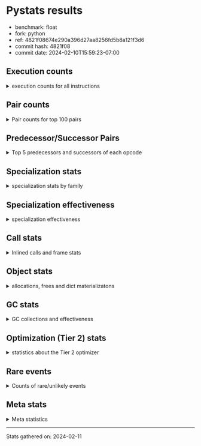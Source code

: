 
# Pystats results

- benchmark: float
- fork: python
- ref: 4821f08674e290a396d27aa8256fd5b8a121f3d6
- commit hash: 4821f08
- commit date: 2024-02-10T15:59:23-07:00

## Execution counts

<details>
<summary> execution counts for all instructions </summary>

|Name | Count | Self | Cumulative | Miss ratio | 
|---|---:|---:|---:|---:|
| LOAD_FAST | 80,189,140 | 18.5% | 18.5% |  |
| STORE_ATTR_SLOT | 48,052,540 | 11.1% | 29.6% |  |
| BINARY_OP | 32,010,300 | 7.4% | 37.0% |  |
| LOAD_FAST_LOAD_FAST | 32,001,440 | 7.4% | 44.4% |  |
| LOAD_GLOBAL_MODULE | 32,001,140 | 7.4% | 51.8% |  |
| LOAD_CONST | 32,000,720 | 7.4% | 59.2% |  |
| CALL_BUILTIN_O | 32,000,420 | 7.4% | 66.6% |  |
| STORE_FAST | 16,029,420 | 3.7% | 70.3% |  |
| ENTER_EXECUTOR | 16,024,700 | 3.7% | 74.1% |  |
| CALL | 16,004,920 | 3.7% | 77.8% |  |
| COPY | 16,001,440 | 3.7% | 81.5% |  |
| BINARY_OP_MULTIPLY_FLOAT | 16,001,360 | 3.7% | 85.2% |  |
| RESUME_CHECK | 16,001,240 | 3.7% | 88.9% | 0.1% |
| RETURN_CONST | 16,000,480 | 3.7% | 92.6% |  |
| INTERPRETER_EXIT | 16,000,160 | 3.7% | 96.3% |  |
| STORE_SUBSCR_LIST_INT | 15,999,980 | 3.7% | 100.0% |  |
| LOAD_ATTR_SLOT | 107,040 | 0.0% | 100.0% |  |
| POP_JUMP_IF_FALSE | 26,680 | 0.0% | 100.0% |  |
| COMPARE_OP_FLOAT | 26,540 | 0.0% | 100.0% |  |
| RETURN_VALUE | 25,580 | 0.0% | 100.0% |  |
| JUMP_FORWARD | 13,320 | 0.0% | 100.0% |  |
| SWAP | 1,440 | 0.0% | 100.0% |  |
| FOR_ITER_LIST | 1,240 | 0.0% | 100.0% |  |
| JUMP_BACKWARD | 1,180 | 0.0% | 100.0% |  |
| CALL_PY_EXACT_ARGS | 1,060 | 0.0% | 100.0% |  |
| BINARY_OP_ADD_FLOAT | 920 | 0.0% | 100.0% |  |
| LOAD_ATTR_METHOD_NO_DICT | 920 | 0.0% | 100.0% |  |
| LOAD_ATTR | 840 | 0.0% | 100.0% |  |
| FOR_ITER_RANGE | 840 | 0.0% | 100.0% |  |
| POP_TOP | 720 | 0.0% | 100.0% |  |
| GET_ITER | 560 | 0.0% | 100.0% |  |
| PUSH_NULL | 480 | 0.0% | 100.0% |  |
| STORE_ATTR | 400 | 0.0% | 100.0% |  |
| LOAD_GLOBAL | 360 | 0.0% | 100.0% |  |
| CALL_BUILTIN_CLASS | 200 | 0.0% | 100.0% |  |
| LOAD_GLOBAL_BUILTIN | 200 | 0.0% | 100.0% |  |
| BINARY_SLICE | 160 | 0.0% | 100.0% |  |
| BUILD_LIST | 160 | 0.0% | 100.0% |  |
| COMPARE_OP | 160 | 0.0% | 100.0% |  |
| FOR_ITER | 160 | 0.0% | 100.0% |  |
| LOAD_DEREF | 160 | 0.0% | 100.0% |  |
| BINARY_SUBSCR_LIST_INT | 140 | 0.0% | 100.0% |  |
| RESUME | 120 | 0.0% | 100.0% | 18,950.0% |
| LOAD_ATTR_MODULE | 120 | 0.0% | 100.0% |  |
| NOP | 80 | 0.0% | 100.0% |  |
| CALL_FUNCTION_EX | 80 | 0.0% | 100.0% |  |
| COPY_FREE_VARS | 80 | 0.0% | 100.0% |  |
| BINARY_OP_SUBTRACT_FLOAT | 60 | 0.0% | 100.0% |  |
| COMPARE_OP_INT | 60 | 0.0% | 100.0% |  |
| BINARY_SUBSCR | 40 | 0.0% | 100.0% |  |
| STORE_SUBSCR | 40 | 0.0% | 100.0% |  |


</details>

## Pair counts

<details>
<summary> Pair counts for top 100 pairs </summary>

|Pair | Count | Self | Cumulative | 
|---|---:|---:|---:|
| LOAD_FAST STORE_ATTR_SLOT | 48,051,020 | 11.1% | 11.1% |
| LOAD_GLOBAL_MODULE LOAD_FAST | 32,000,560 | 7.4% | 18.5% |
| BINARY_OP LOAD_FAST | 32,000,000 | 7.4% | 25.9% |
| LOAD_CONST BINARY_OP | 32,000,000 | 7.4% | 33.3% |
| LOAD_FAST CALL_BUILTIN_O | 31,999,920 | 7.4% | 40.7% |
| LOAD_FAST_LOAD_FAST BINARY_OP_MULTIPLY_FLOAT | 16,001,280 | 3.7% | 44.4% |
| STORE_FAST LOAD_GLOBAL_MODULE | 16,000,840 | 3.7% | 48.1% |
| STORE_ATTR_SLOT RETURN_CONST | 16,000,440 | 3.7% | 51.8% |
| CACHE RESUME_CHECK | 16,000,120 | 3.7% | 55.5% |
| CALL LOAD_FAST_LOAD_FAST | 16,000,000 | 3.7% | 59.2% |
| COPY LOAD_FAST | 16,000,000 | 3.7% | 62.9% |
| RETURN_CONST INTERPRETER_EXIT | 16,000,000 | 3.7% | 66.6% |
| RESUME_CHECK LOAD_GLOBAL_MODULE | 16,000,000 | 3.7% | 70.3% |
| BINARY_OP_MULTIPLY_FLOAT LOAD_CONST | 15,999,980 | 3.7% | 74.0% |
| CALL_BUILTIN_O COPY | 15,999,980 | 3.7% | 77.7% |
| CALL_BUILTIN_O LOAD_CONST | 15,999,980 | 3.7% | 81.4% |
| STORE_ATTR_SLOT LOAD_FAST_LOAD_FAST | 15,999,980 | 3.7% | 85.1% |
| STORE_ATTR_SLOT STORE_FAST | 15,999,980 | 3.7% | 88.8% |
| LOAD_FAST_LOAD_FAST STORE_SUBSCR_LIST_INT | 15,999,960 | 3.7% | 92.5% |
| STORE_SUBSCR_LIST_INT ENTER_EXECUTOR | 15,999,660 | 3.7% | 96.2% |
| ENTER_EXECUTOR CALL | 15,999,520 | 3.7% | 99.9% |
| LOAD_FAST LOAD_ATTR_SLOT | 105,380 | 0.0% | 99.9% |
| LOAD_ATTR_SLOT LOAD_FAST | 65,840 | 0.0% | 99.9% |
| STORE_ATTR_SLOT LOAD_FAST | 52,140 | 0.0% | 99.9% |
| POP_JUMP_IF_FALSE LOAD_FAST | 26,600 | 0.0% | 99.9% |
| COMPARE_OP_FLOAT POP_JUMP_IF_FALSE | 26,540 | 0.0% | 100.0% |
| LOAD_ATTR_SLOT COMPARE_OP_FLOAT | 26,480 | 0.0% | 100.0% |
| LOAD_FAST RETURN_VALUE | 25,420 | 0.0% | 100.0% |
| RETURN_VALUE STORE_FAST | 25,180 | 0.0% | 100.0% |
| STORE_FAST ENTER_EXECUTOR | 24,840 | 0.0% | 100.0% |
| ENTER_EXECUTOR LOAD_FAST | 24,700 | 0.0% | 100.0% |
| JUMP_FORWARD LOAD_FAST | 13,320 | 0.0% | 100.0% |
| LOAD_ATTR_SLOT JUMP_FORWARD | 13,280 | 0.0% | 100.0% |
| BINARY_OP BINARY_OP | 8,460 | 0.0% | 100.0% |
| CALL CALL | 4,200 | 0.0% | 100.0% |
| STORE_FAST LOAD_FAST | 3,040 | 0.0% | 100.0% |
| LOAD_FAST BINARY_OP | 1,640 | 0.0% | 100.0% |
| BINARY_OP SWAP | 1,440 | 0.0% | 100.0% |
| LOAD_FAST COPY | 1,440 | 0.0% | 100.0% |
| LOAD_ATTR_SLOT STORE_FAST | 1,380 | 0.0% | 100.0% |
| COPY LOAD_ATTR_SLOT | 1,320 | 0.0% | 100.0% |
| SWAP STORE_ATTR_SLOT | 1,320 | 0.0% | 100.0% |
| CALL_PY_EXACT_ARGS RESUME_CHECK | 1,060 | 0.0% | 100.0% |
| RESUME_CHECK LOAD_FAST | 1,060 | 0.0% | 100.0% |
| FOR_ITER_LIST STORE_FAST | 920 | 0.0% | 100.0% |
| LOAD_FAST LOAD_ATTR_METHOD_NO_DICT | 880 | 0.0% | 100.0% |
| BINARY_OP_MULTIPLY_FLOAT BINARY_OP_ADD_FLOAT | 880 | 0.0% | 100.0% |
| LOAD_FAST CALL | 720 | 0.0% | 100.0% |
| LOAD_FAST LOAD_ATTR | 640 | 0.0% | 100.0% |
| JUMP_BACKWARD FOR_ITER_LIST | 600 | 0.0% | 100.0% |
| FOR_ITER_RANGE STORE_FAST | 600 | 0.0% | 100.0% |
| LOAD_FAST CALL_PY_EXACT_ARGS | 560 | 0.0% | 100.0% |
| POP_TOP JUMP_BACKWARD | 500 | 0.0% | 100.0% |
| RETURN_CONST POP_TOP | 480 | 0.0% | 100.0% |
| BINARY_OP_ADD_FLOAT LOAD_FAST_LOAD_FAST | 460 | 0.0% | 100.0% |
| BINARY_OP_MULTIPLY_FLOAT LOAD_FAST_LOAD_FAST | 460 | 0.0% | 100.0% |
| CALL_BUILTIN_O STORE_FAST | 460 | 0.0% | 100.0% |
| LOAD_ATTR_METHOD_NO_DICT LOAD_FAST | 460 | 0.0% | 100.0% |
| LOAD_GLOBAL_MODULE LOAD_FAST_LOAD_FAST | 460 | 0.0% | 100.0% |
| JUMP_BACKWARD FOR_ITER_RANGE | 440 | 0.0% | 100.0% |
| BINARY_OP_ADD_FLOAT CALL_BUILTIN_O | 440 | 0.0% | 100.0% |
| LOAD_ATTR_METHOD_NO_DICT CALL_PY_EXACT_ARGS | 440 | 0.0% | 100.0% |
| PUSH_NULL CALL | 400 | 0.0% | 100.0% |
| LOAD_FAST LOAD_CONST | 400 | 0.0% | 100.0% |
| LOAD_ATTR LOAD_ATTR_SLOT | 340 | 0.0% | 100.0% |
| STORE_FAST JUMP_BACKWARD | 340 | 0.0% | 100.0% |
| ENTER_EXECUTOR FOR_ITER_LIST | 320 | 0.0% | 100.0% |
| LOAD_FAST PUSH_NULL | 320 | 0.0% | 100.0% |
| STORE_SUBSCR_LIST_INT JUMP_BACKWARD | 320 | 0.0% | 100.0% |
| GET_ITER FOR_ITER_LIST | 280 | 0.0% | 100.0% |
| LOAD_FAST STORE_ATTR | 280 | 0.0% | 100.0% |
| CALL POP_TOP | 240 | 0.0% | 100.0% |
| LOAD_FAST GET_ITER | 240 | 0.0% | 100.0% |
| FOR_ITER_RANGE LOAD_FAST | 240 | 0.0% | 100.0% |
| GET_ITER FOR_ITER_RANGE | 200 | 0.0% | 100.0% |
| LOAD_ATTR LOAD_FAST | 200 | 0.0% | 100.0% |
| STORE_ATTR STORE_ATTR_SLOT | 200 | 0.0% | 100.0% |
| LOAD_GLOBAL_BUILTIN LOAD_FAST | 200 | 0.0% | 100.0% |
| BINARY_OP STORE_FAST | 180 | 0.0% | 100.0% |
| BINARY_SLICE GET_ITER | 160 | 0.0% | 100.0% |
| RETURN_VALUE INTERPRETER_EXIT | 160 | 0.0% | 100.0% |
| RETURN_VALUE RETURN_VALUE | 160 | 0.0% | 100.0% |
| BUILD_LIST LOAD_FAST | 160 | 0.0% | 100.0% |
| ENTER_EXECUTOR FOR_ITER_RANGE | 160 | 0.0% | 100.0% |
| LOAD_CONST BINARY_SLICE | 160 | 0.0% | 100.0% |
| LOAD_CONST BUILD_LIST | 160 | 0.0% | 100.0% |
| LOAD_CONST LOAD_CONST | 160 | 0.0% | 100.0% |
| LOAD_FAST CALL_BUILTIN_CLASS | 160 | 0.0% | 100.0% |
| LOAD_FAST_LOAD_FAST BINARY_OP | 160 | 0.0% | 100.0% |
| STORE_FAST LOAD_GLOBAL | 160 | 0.0% | 100.0% |
| FOR_ITER_LIST LOAD_FAST | 160 | 0.0% | 100.0% |
| POP_TOP ENTER_EXECUTOR | 140 | 0.0% | 100.0% |
| LOAD_GLOBAL LOAD_GLOBAL_MODULE | 140 | 0.0% | 100.0% |
| BINARY_SUBSCR_LIST_INT STORE_FAST | 140 | 0.0% | 100.0% |
| CALL_BUILTIN_CLASS GET_ITER | 140 | 0.0% | 100.0% |
| RESUME_CHECK LOAD_CONST | 140 | 0.0% | 100.0% |
| CALL STORE_FAST | 120 | 0.0% | 100.0% |
| COPY LOAD_ATTR | 120 | 0.0% | 100.0% |
| LOAD_CONST BINARY_SUBSCR_LIST_INT | 120 | 0.0% | 100.0% |
| LOAD_GLOBAL LOAD_FAST | 120 | 0.0% | 100.0% |


</details>

## Predecessor/Successor Pairs

<details>
<summary> Top 5 predecessors and successors of each opcode </summary>

### BINARY_SLICE

<details>
<summary> Successors and predecessors for BINARY_SLICE </summary>

|Predecessors | Count | Percentage | 
|---|---:|---:|
| LOAD_CONST | 160 | 100.0% |

|Successors | Count | Percentage | 
|---|---:|---:|
| GET_ITER | 160 | 100.0% |


</details>

### CACHE

<details>
<summary> Successors and predecessors for CACHE </summary>

|Successors | Count | Percentage | 
|---|---:|---:|
| RESUME_CHECK | 16,000,120 | 100.0% |
| RESUME | 40 | 0.0% |


</details>

### BINARY_SUBSCR

<details>
<summary> Successors and predecessors for BINARY_SUBSCR </summary>

|Predecessors | Count | Percentage | 
|---|---:|---:|
| LOAD_CONST | 40 | 100.0% |

|Successors | Count | Percentage | 
|---|---:|---:|
| STORE_FAST | 20 | 50.0% |
| BINARY_SUBSCR_LIST_INT | 20 | 50.0% |


</details>

### GET_ITER

<details>
<summary> Successors and predecessors for GET_ITER </summary>

|Predecessors | Count | Percentage | 
|---|---:|---:|
| LOAD_FAST | 240 | 42.9% |
| BINARY_SLICE | 160 | 28.6% |
| CALL_BUILTIN_CLASS | 140 | 25.0% |
| CALL | 20 | 3.6% |

|Successors | Count | Percentage | 
|---|---:|---:|
| FOR_ITER_LIST | 280 | 50.0% |
| FOR_ITER_RANGE | 200 | 35.7% |
| FOR_ITER | 80 | 14.3% |


</details>

### INTERPRETER_EXIT

<details>
<summary> Successors and predecessors for INTERPRETER_EXIT </summary>

|Predecessors | Count | Percentage | 
|---|---:|---:|
| RETURN_CONST | 16,000,000 | 100.0% |
| RETURN_VALUE | 160 | 0.0% |


</details>

### NOP

<details>
<summary> Successors and predecessors for NOP </summary>

|Predecessors | Count | Percentage | 
|---|---:|---:|
| POP_TOP | 80 | 100.0% |

|Successors | Count | Percentage | 
|---|---:|---:|
| LOAD_DEREF | 80 | 100.0% |


</details>

### POP_TOP

<details>
<summary> Successors and predecessors for POP_TOP </summary>

|Predecessors | Count | Percentage | 
|---|---:|---:|
| RETURN_CONST | 480 | 66.7% |
| CALL | 240 | 33.3% |

|Successors | Count | Percentage | 
|---|---:|---:|
| JUMP_BACKWARD | 500 | 69.4% |
| ENTER_EXECUTOR | 140 | 19.4% |
| NOP | 80 | 11.1% |


</details>

### PUSH_NULL

<details>
<summary> Successors and predecessors for PUSH_NULL </summary>

|Predecessors | Count | Percentage | 
|---|---:|---:|
| LOAD_FAST | 320 | 66.7% |
| LOAD_DEREF | 80 | 16.7% |
| LOAD_ATTR_MODULE | 60 | 12.5% |
| LOAD_ATTR | 20 | 4.2% |

|Successors | Count | Percentage | 
|---|---:|---:|
| CALL | 400 | 83.3% |
| LOAD_FAST | 80 | 16.7% |


</details>

### RETURN_VALUE

<details>
<summary> Successors and predecessors for RETURN_VALUE </summary>

|Predecessors | Count | Percentage | 
|---|---:|---:|
| LOAD_FAST | 25,420 | 99.4% |
| RETURN_VALUE | 160 | 0.6% |

|Successors | Count | Percentage | 
|---|---:|---:|
| STORE_FAST | 25,180 | 98.4% |
| INTERPRETER_EXIT | 160 | 0.6% |
| RETURN_VALUE | 160 | 0.6% |
| LOAD_GLOBAL | 40 | 0.2% |
| LOAD_GLOBAL_MODULE | 40 | 0.2% |


</details>

### STORE_SUBSCR

<details>
<summary> Successors and predecessors for STORE_SUBSCR </summary>

|Predecessors | Count | Percentage | 
|---|---:|---:|
| LOAD_FAST_LOAD_FAST | 40 | 100.0% |

|Successors | Count | Percentage | 
|---|---:|---:|
| JUMP_BACKWARD | 20 | 50.0% |
| STORE_SUBSCR_LIST_INT | 20 | 50.0% |


</details>

### BINARY_OP

<details>
<summary> Successors and predecessors for BINARY_OP </summary>

|Predecessors | Count | Percentage | 
|---|---:|---:|
| LOAD_CONST | 32,000,000 | 100.0% |
| BINARY_OP | 8,460 | 0.0% |
| LOAD_FAST | 1,640 | 0.0% |
| LOAD_FAST_LOAD_FAST | 160 | 0.0% |
| BINARY_OP_MULTIPLY_FLOAT | 40 | 0.0% |

|Successors | Count | Percentage | 
|---|---:|---:|
| LOAD_FAST | 32,000,000 | 100.0% |
| BINARY_OP | 8,460 | 0.0% |
| SWAP | 1,440 | 0.0% |
| STORE_FAST | 180 | 0.0% |
| BINARY_OP_MULTIPLY_FLOAT | 80 | 0.0% |


</details>

### BUILD_LIST

<details>
<summary> Successors and predecessors for BUILD_LIST </summary>

|Predecessors | Count | Percentage | 
|---|---:|---:|
| LOAD_CONST | 160 | 100.0% |

|Successors | Count | Percentage | 
|---|---:|---:|
| LOAD_FAST | 160 | 100.0% |


</details>

### CALL

<details>
<summary> Successors and predecessors for CALL </summary>

|Predecessors | Count | Percentage | 
|---|---:|---:|
| ENTER_EXECUTOR | 15,999,520 | 100.0% |
| CALL | 4,200 | 0.0% |
| LOAD_FAST | 720 | 0.0% |
| PUSH_NULL | 400 | 0.0% |
| BINARY_OP | 20 | 0.0% |

|Successors | Count | Percentage | 
|---|---:|---:|
| LOAD_FAST_LOAD_FAST | 16,000,000 | 100.0% |
| CALL | 4,200 | 0.0% |
| POP_TOP | 240 | 0.0% |
| STORE_FAST | 120 | 0.0% |
| LOAD_FAST | 80 | 0.0% |


</details>

### CALL_FUNCTION_EX

<details>
<summary> Successors and predecessors for CALL_FUNCTION_EX </summary>

|Predecessors | Count | Percentage | 
|---|---:|---:|
| LOAD_FAST | 80 | 100.0% |

|Successors | Count | Percentage | 
|---|---:|---:|
| COPY_FREE_VARS | 80 | 100.0% |


</details>

### COMPARE_OP

<details>
<summary> Successors and predecessors for COMPARE_OP </summary>

|Predecessors | Count | Percentage | 
|---|---:|---:|
| LOAD_ATTR | 60 | 37.5% |
| LOAD_ATTR_SLOT | 60 | 37.5% |
| LOAD_CONST | 40 | 25.0% |

|Successors | Count | Percentage | 
|---|---:|---:|
| POP_JUMP_IF_FALSE | 80 | 50.0% |
| COMPARE_OP_FLOAT | 60 | 37.5% |
| COMPARE_OP_INT | 20 | 12.5% |


</details>

### COPY

<details>
<summary> Successors and predecessors for COPY </summary>

|Predecessors | Count | Percentage | 
|---|---:|---:|
| CALL_BUILTIN_O | 15,999,980 | 100.0% |
| LOAD_FAST | 1,440 | 0.0% |
| CALL | 20 | 0.0% |

|Successors | Count | Percentage | 
|---|---:|---:|
| LOAD_FAST | 16,000,000 | 100.0% |
| LOAD_ATTR_SLOT | 1,320 | 0.0% |
| LOAD_ATTR | 120 | 0.0% |


</details>

### COPY_FREE_VARS

<details>
<summary> Successors and predecessors for COPY_FREE_VARS </summary>

|Predecessors | Count | Percentage | 
|---|---:|---:|
| CALL_FUNCTION_EX | 80 | 100.0% |

|Successors | Count | Percentage | 
|---|---:|---:|
| RESUME_CHECK | 60 | 75.0% |
| RESUME | 20 | 25.0% |


</details>

### ENTER_EXECUTOR

<details>
<summary> Successors and predecessors for ENTER_EXECUTOR </summary>

|Predecessors | Count | Percentage | 
|---|---:|---:|
| STORE_SUBSCR_LIST_INT | 15,999,660 | 99.8% |
| STORE_FAST | 24,840 | 0.2% |
| POP_TOP | 140 | 0.0% |
| JUMP_BACKWARD | 60 | 0.0% |

|Successors | Count | Percentage | 
|---|---:|---:|
| CALL | 15,999,520 | 99.8% |
| LOAD_FAST | 24,700 | 0.2% |
| FOR_ITER_LIST | 320 | 0.0% |
| FOR_ITER_RANGE | 160 | 0.0% |


</details>

### FOR_ITER

<details>
<summary> Successors and predecessors for FOR_ITER </summary>

|Predecessors | Count | Percentage | 
|---|---:|---:|
| GET_ITER | 80 | 50.0% |
| JUMP_BACKWARD | 80 | 50.0% |

|Successors | Count | Percentage | 
|---|---:|---:|
| STORE_FAST | 80 | 50.0% |
| FOR_ITER_LIST | 40 | 25.0% |
| FOR_ITER_RANGE | 40 | 25.0% |


</details>

### JUMP_BACKWARD

<details>
<summary> Successors and predecessors for JUMP_BACKWARD </summary>

|Predecessors | Count | Percentage | 
|---|---:|---:|
| POP_TOP | 500 | 42.4% |
| STORE_FAST | 340 | 28.8% |
| STORE_SUBSCR_LIST_INT | 320 | 27.1% |
| STORE_SUBSCR | 20 | 1.7% |

|Successors | Count | Percentage | 
|---|---:|---:|
| FOR_ITER_LIST | 600 | 50.8% |
| FOR_ITER_RANGE | 440 | 37.3% |
| FOR_ITER | 80 | 6.8% |
| ENTER_EXECUTOR | 60 | 5.1% |


</details>

### JUMP_FORWARD

<details>
<summary> Successors and predecessors for JUMP_FORWARD </summary>

|Predecessors | Count | Percentage | 
|---|---:|---:|
| LOAD_ATTR_SLOT | 13,280 | 99.7% |
| LOAD_ATTR | 40 | 0.3% |

|Successors | Count | Percentage | 
|---|---:|---:|
| LOAD_FAST | 13,320 | 100.0% |


</details>

### LOAD_ATTR

<details>
<summary> Successors and predecessors for LOAD_ATTR </summary>

|Predecessors | Count | Percentage | 
|---|---:|---:|
| LOAD_FAST | 640 | 76.2% |
| COPY | 120 | 14.3% |
| LOAD_GLOBAL | 40 | 4.8% |
| LOAD_GLOBAL_MODULE | 40 | 4.8% |

|Successors | Count | Percentage | 
|---|---:|---:|
| LOAD_ATTR_SLOT | 340 | 40.5% |
| LOAD_FAST | 200 | 23.8% |
| STORE_FAST | 80 | 9.5% |
| COMPARE_OP | 60 | 7.1% |
| JUMP_FORWARD | 40 | 4.8% |


</details>

### LOAD_CONST

<details>
<summary> Successors and predecessors for LOAD_CONST </summary>

|Predecessors | Count | Percentage | 
|---|---:|---:|
| BINARY_OP_MULTIPLY_FLOAT | 15,999,980 | 50.0% |
| CALL_BUILTIN_O | 15,999,980 | 50.0% |
| LOAD_FAST | 400 | 0.0% |
| LOAD_CONST | 160 | 0.0% |
| RESUME_CHECK | 140 | 0.0% |

|Successors | Count | Percentage | 
|---|---:|---:|
| BINARY_OP | 32,000,000 | 100.0% |
| BINARY_SLICE | 160 | 0.0% |
| BUILD_LIST | 160 | 0.0% |
| LOAD_CONST | 160 | 0.0% |
| BINARY_SUBSCR_LIST_INT | 120 | 0.0% |


</details>

### LOAD_DEREF

<details>
<summary> Successors and predecessors for LOAD_DEREF </summary>

|Predecessors | Count | Percentage | 
|---|---:|---:|
| NOP | 80 | 50.0% |
| STORE_FAST | 80 | 50.0% |

|Successors | Count | Percentage | 
|---|---:|---:|
| PUSH_NULL | 80 | 50.0% |
| STORE_FAST | 80 | 50.0% |


</details>

### LOAD_FAST

<details>
<summary> Successors and predecessors for LOAD_FAST </summary>

|Predecessors | Count | Percentage | 
|---|---:|---:|
| LOAD_GLOBAL_MODULE | 32,000,560 | 39.9% |
| BINARY_OP | 32,000,000 | 39.9% |
| COPY | 16,000,000 | 20.0% |
| LOAD_ATTR_SLOT | 65,840 | 0.1% |
| STORE_ATTR_SLOT | 52,140 | 0.1% |

|Successors | Count | Percentage | 
|---|---:|---:|
| STORE_ATTR_SLOT | 48,051,020 | 59.9% |
| CALL_BUILTIN_O | 31,999,920 | 39.9% |
| LOAD_ATTR_SLOT | 105,380 | 0.1% |
| RETURN_VALUE | 25,420 | 0.0% |
| BINARY_OP | 1,640 | 0.0% |


</details>

### LOAD_FAST_LOAD_FAST

<details>
<summary> Successors and predecessors for LOAD_FAST_LOAD_FAST </summary>

|Predecessors | Count | Percentage | 
|---|---:|---:|
| CALL | 16,000,000 | 50.0% |
| STORE_ATTR_SLOT | 15,999,980 | 50.0% |
| BINARY_OP_ADD_FLOAT | 460 | 0.0% |
| BINARY_OP_MULTIPLY_FLOAT | 460 | 0.0% |
| LOAD_GLOBAL_MODULE | 460 | 0.0% |

|Successors | Count | Percentage | 
|---|---:|---:|
| BINARY_OP_MULTIPLY_FLOAT | 16,001,280 | 50.0% |
| STORE_SUBSCR_LIST_INT | 15,999,960 | 50.0% |
| BINARY_OP | 160 | 0.0% |
| STORE_SUBSCR | 40 | 0.0% |


</details>

### LOAD_GLOBAL

<details>
<summary> Successors and predecessors for LOAD_GLOBAL </summary>

|Predecessors | Count | Percentage | 
|---|---:|---:|
| STORE_FAST | 160 | 44.4% |
| RETURN_VALUE | 40 | 11.1% |
| POP_JUMP_IF_FALSE | 40 | 11.1% |
| RESUME | 40 | 11.1% |
| FOR_ITER_LIST | 40 | 11.1% |

|Successors | Count | Percentage | 
|---|---:|---:|
| LOAD_GLOBAL_MODULE | 140 | 38.9% |
| LOAD_FAST | 120 | 33.3% |
| LOAD_ATTR | 40 | 11.1% |
| LOAD_GLOBAL_BUILTIN | 40 | 11.1% |
| LOAD_FAST_LOAD_FAST | 20 | 5.6% |


</details>

### POP_JUMP_IF_FALSE

<details>
<summary> Successors and predecessors for POP_JUMP_IF_FALSE </summary>

|Predecessors | Count | Percentage | 
|---|---:|---:|
| COMPARE_OP_FLOAT | 26,540 | 99.5% |
| COMPARE_OP | 80 | 0.3% |
| COMPARE_OP_INT | 60 | 0.2% |

|Successors | Count | Percentage | 
|---|---:|---:|
| LOAD_FAST | 26,600 | 99.7% |
| LOAD_GLOBAL | 40 | 0.1% |
| LOAD_GLOBAL_BUILTIN | 40 | 0.1% |


</details>

### RETURN_CONST

<details>
<summary> Successors and predecessors for RETURN_CONST </summary>

|Predecessors | Count | Percentage | 
|---|---:|---:|
| STORE_ATTR_SLOT | 16,000,440 | 100.0% |
| STORE_ATTR | 40 | 0.0% |

|Successors | Count | Percentage | 
|---|---:|---:|
| INTERPRETER_EXIT | 16,000,000 | 100.0% |
| POP_TOP | 480 | 0.0% |


</details>

### STORE_ATTR

<details>
<summary> Successors and predecessors for STORE_ATTR </summary>

|Predecessors | Count | Percentage | 
|---|---:|---:|
| LOAD_FAST | 280 | 70.0% |
| SWAP | 120 | 30.0% |

|Successors | Count | Percentage | 
|---|---:|---:|
| STORE_ATTR_SLOT | 200 | 50.0% |
| LOAD_FAST | 120 | 30.0% |
| RETURN_CONST | 40 | 10.0% |
| LOAD_FAST_LOAD_FAST | 20 | 5.0% |
| STORE_FAST | 20 | 5.0% |


</details>

### STORE_FAST

<details>
<summary> Successors and predecessors for STORE_FAST </summary>

|Predecessors | Count | Percentage | 
|---|---:|---:|
| STORE_ATTR_SLOT | 15,999,980 | 99.8% |
| RETURN_VALUE | 25,180 | 0.2% |
| LOAD_ATTR_SLOT | 1,380 | 0.0% |
| FOR_ITER_LIST | 920 | 0.0% |
| FOR_ITER_RANGE | 600 | 0.0% |

|Successors | Count | Percentage | 
|---|---:|---:|
| LOAD_GLOBAL_MODULE | 16,000,840 | 99.8% |
| ENTER_EXECUTOR | 24,840 | 0.2% |
| LOAD_FAST | 3,040 | 0.0% |
| JUMP_BACKWARD | 340 | 0.0% |
| LOAD_GLOBAL | 160 | 0.0% |


</details>

### SWAP

<details>
<summary> Successors and predecessors for SWAP </summary>

|Predecessors | Count | Percentage | 
|---|---:|---:|
| BINARY_OP | 1,440 | 100.0% |

|Successors | Count | Percentage | 
|---|---:|---:|
| STORE_ATTR_SLOT | 1,320 | 91.7% |
| STORE_ATTR | 120 | 8.3% |


</details>

### RESUME

<details>
<summary> Successors and predecessors for RESUME </summary>

|Predecessors | Count | Percentage | 
|---|---:|---:|
| CALL | 60 | 50.0% |
| CACHE | 40 | 33.3% |
| COPY_FREE_VARS | 20 | 16.7% |

|Successors | Count | Percentage | 
|---|---:|---:|
| LOAD_FAST | 60 | 50.0% |
| LOAD_GLOBAL | 40 | 33.3% |
| LOAD_CONST | 20 | 16.7% |


</details>

### BINARY_OP_ADD_FLOAT

<details>
<summary> Successors and predecessors for BINARY_OP_ADD_FLOAT </summary>

|Predecessors | Count | Percentage | 
|---|---:|---:|
| BINARY_OP_MULTIPLY_FLOAT | 880 | 95.7% |
| BINARY_OP | 40 | 4.3% |

|Successors | Count | Percentage | 
|---|---:|---:|
| LOAD_FAST_LOAD_FAST | 460 | 50.0% |
| CALL_BUILTIN_O | 440 | 47.8% |
| CALL | 20 | 2.2% |


</details>

### BINARY_OP_MULTIPLY_FLOAT

<details>
<summary> Successors and predecessors for BINARY_OP_MULTIPLY_FLOAT </summary>

|Predecessors | Count | Percentage | 
|---|---:|---:|
| LOAD_FAST_LOAD_FAST | 16,001,280 | 100.0% |
| BINARY_OP | 80 | 0.0% |

|Successors | Count | Percentage | 
|---|---:|---:|
| LOAD_CONST | 15,999,980 | 100.0% |
| BINARY_OP_ADD_FLOAT | 880 | 0.0% |
| LOAD_FAST_LOAD_FAST | 460 | 0.0% |
| BINARY_OP | 40 | 0.0% |


</details>

### BINARY_OP_SUBTRACT_FLOAT

<details>
<summary> Successors and predecessors for BINARY_OP_SUBTRACT_FLOAT </summary>

|Predecessors | Count | Percentage | 
|---|---:|---:|
| LOAD_FAST | 40 | 66.7% |
| BINARY_OP | 20 | 33.3% |

|Successors | Count | Percentage | 
|---|---:|---:|
| STORE_FAST | 60 | 100.0% |


</details>

### BINARY_SUBSCR_LIST_INT

<details>
<summary> Successors and predecessors for BINARY_SUBSCR_LIST_INT </summary>

|Predecessors | Count | Percentage | 
|---|---:|---:|
| LOAD_CONST | 120 | 85.7% |
| BINARY_SUBSCR | 20 | 14.3% |

|Successors | Count | Percentage | 
|---|---:|---:|
| STORE_FAST | 140 | 100.0% |


</details>

### CALL_BUILTIN_CLASS

<details>
<summary> Successors and predecessors for CALL_BUILTIN_CLASS </summary>

|Predecessors | Count | Percentage | 
|---|---:|---:|
| LOAD_FAST | 160 | 80.0% |
| CALL | 40 | 20.0% |

|Successors | Count | Percentage | 
|---|---:|---:|
| GET_ITER | 140 | 70.0% |
| STORE_FAST | 60 | 30.0% |


</details>

### CALL_BUILTIN_O

<details>
<summary> Successors and predecessors for CALL_BUILTIN_O </summary>

|Predecessors | Count | Percentage | 
|---|---:|---:|
| LOAD_FAST | 31,999,920 | 100.0% |
| BINARY_OP_ADD_FLOAT | 440 | 0.0% |
| CALL | 60 | 0.0% |

|Successors | Count | Percentage | 
|---|---:|---:|
| COPY | 15,999,980 | 50.0% |
| LOAD_CONST | 15,999,980 | 50.0% |
| STORE_FAST | 460 | 0.0% |


</details>

### CALL_PY_EXACT_ARGS

<details>
<summary> Successors and predecessors for CALL_PY_EXACT_ARGS </summary>

|Predecessors | Count | Percentage | 
|---|---:|---:|
| LOAD_FAST | 560 | 52.8% |
| LOAD_ATTR_METHOD_NO_DICT | 440 | 41.5% |
| CALL | 60 | 5.7% |

|Successors | Count | Percentage | 
|---|---:|---:|
| RESUME_CHECK | 1,060 | 100.0% |


</details>

### COMPARE_OP_FLOAT

<details>
<summary> Successors and predecessors for COMPARE_OP_FLOAT </summary>

|Predecessors | Count | Percentage | 
|---|---:|---:|
| LOAD_ATTR_SLOT | 26,480 | 99.8% |
| COMPARE_OP | 60 | 0.2% |

|Successors | Count | Percentage | 
|---|---:|---:|
| POP_JUMP_IF_FALSE | 26,540 | 100.0% |


</details>

### COMPARE_OP_INT

<details>
<summary> Successors and predecessors for COMPARE_OP_INT </summary>

|Predecessors | Count | Percentage | 
|---|---:|---:|
| LOAD_CONST | 40 | 66.7% |
| COMPARE_OP | 20 | 33.3% |

|Successors | Count | Percentage | 
|---|---:|---:|
| POP_JUMP_IF_FALSE | 60 | 100.0% |


</details>

### FOR_ITER_LIST

<details>
<summary> Successors and predecessors for FOR_ITER_LIST </summary>

|Predecessors | Count | Percentage | 
|---|---:|---:|
| JUMP_BACKWARD | 600 | 48.4% |
| ENTER_EXECUTOR | 320 | 25.8% |
| GET_ITER | 280 | 22.6% |
| FOR_ITER | 40 | 3.2% |

|Successors | Count | Percentage | 
|---|---:|---:|
| STORE_FAST | 920 | 74.2% |
| LOAD_FAST | 160 | 12.9% |
| LOAD_GLOBAL_MODULE | 120 | 9.7% |
| LOAD_GLOBAL | 40 | 3.2% |


</details>

### FOR_ITER_RANGE

<details>
<summary> Successors and predecessors for FOR_ITER_RANGE </summary>

|Predecessors | Count | Percentage | 
|---|---:|---:|
| JUMP_BACKWARD | 440 | 52.4% |
| GET_ITER | 200 | 23.8% |
| ENTER_EXECUTOR | 160 | 19.0% |
| FOR_ITER | 40 | 4.8% |

|Successors | Count | Percentage | 
|---|---:|---:|
| STORE_FAST | 600 | 71.4% |
| LOAD_FAST | 240 | 28.6% |


</details>

### LOAD_ATTR_METHOD_NO_DICT

<details>
<summary> Successors and predecessors for LOAD_ATTR_METHOD_NO_DICT </summary>

|Predecessors | Count | Percentage | 
|---|---:|---:|
| LOAD_FAST | 880 | 95.7% |
| LOAD_ATTR | 40 | 4.3% |

|Successors | Count | Percentage | 
|---|---:|---:|
| LOAD_FAST | 460 | 50.0% |
| CALL_PY_EXACT_ARGS | 440 | 47.8% |
| CALL | 20 | 2.2% |


</details>

### LOAD_ATTR_MODULE

<details>
<summary> Successors and predecessors for LOAD_ATTR_MODULE </summary>

|Predecessors | Count | Percentage | 
|---|---:|---:|
| LOAD_GLOBAL_MODULE | 80 | 66.7% |
| LOAD_ATTR | 40 | 33.3% |

|Successors | Count | Percentage | 
|---|---:|---:|
| PUSH_NULL | 60 | 50.0% |
| STORE_FAST | 60 | 50.0% |


</details>

### LOAD_ATTR_SLOT

<details>
<summary> Successors and predecessors for LOAD_ATTR_SLOT </summary>

|Predecessors | Count | Percentage | 
|---|---:|---:|
| LOAD_FAST | 105,380 | 98.4% |
| COPY | 1,320 | 1.2% |
| LOAD_ATTR | 340 | 0.3% |

|Successors | Count | Percentage | 
|---|---:|---:|
| LOAD_FAST | 65,840 | 61.5% |
| COMPARE_OP_FLOAT | 26,480 | 24.7% |
| JUMP_FORWARD | 13,280 | 12.4% |
| STORE_FAST | 1,380 | 1.3% |
| COMPARE_OP | 60 | 0.1% |


</details>

### LOAD_GLOBAL_BUILTIN

<details>
<summary> Successors and predecessors for LOAD_GLOBAL_BUILTIN </summary>

|Predecessors | Count | Percentage | 
|---|---:|---:|
| STORE_FAST | 120 | 60.0% |
| LOAD_GLOBAL | 40 | 20.0% |
| POP_JUMP_IF_FALSE | 40 | 20.0% |

|Successors | Count | Percentage | 
|---|---:|---:|
| LOAD_FAST | 200 | 100.0% |


</details>

### LOAD_GLOBAL_MODULE

<details>
<summary> Successors and predecessors for LOAD_GLOBAL_MODULE </summary>

|Predecessors | Count | Percentage | 
|---|---:|---:|
| STORE_FAST | 16,000,840 | 50.0% |
| RESUME_CHECK | 16,000,000 | 50.0% |
| LOAD_GLOBAL | 140 | 0.0% |
| FOR_ITER_LIST | 120 | 0.0% |
| RETURN_VALUE | 40 | 0.0% |

|Successors | Count | Percentage | 
|---|---:|---:|
| LOAD_FAST | 32,000,560 | 100.0% |
| LOAD_FAST_LOAD_FAST | 460 | 0.0% |
| LOAD_ATTR_MODULE | 80 | 0.0% |
| LOAD_ATTR | 40 | 0.0% |


</details>

### RESUME_CHECK

<details>
<summary> Successors and predecessors for RESUME_CHECK </summary>

|Predecessors | Count | Percentage | 
|---|---:|---:|
| CACHE | 16,000,120 | 100.0% |
| CALL_PY_EXACT_ARGS | 1,060 | 0.0% |
| COPY_FREE_VARS | 60 | 0.0% |

|Successors | Count | Percentage | 
|---|---:|---:|
| LOAD_GLOBAL_MODULE | 16,000,000 | 100.0% |
| LOAD_FAST | 1,060 | 0.0% |
| LOAD_CONST | 140 | 0.0% |
| LOAD_GLOBAL | 40 | 0.0% |


</details>

### STORE_ATTR_SLOT

<details>
<summary> Successors and predecessors for STORE_ATTR_SLOT </summary>

|Predecessors | Count | Percentage | 
|---|---:|---:|
| LOAD_FAST | 48,051,020 | 100.0% |
| SWAP | 1,320 | 0.0% |
| STORE_ATTR | 200 | 0.0% |

|Successors | Count | Percentage | 
|---|---:|---:|
| RETURN_CONST | 16,000,440 | 33.3% |
| LOAD_FAST_LOAD_FAST | 15,999,980 | 33.3% |
| STORE_FAST | 15,999,980 | 33.3% |
| LOAD_FAST | 52,140 | 0.1% |


</details>

### STORE_SUBSCR_LIST_INT

<details>
<summary> Successors and predecessors for STORE_SUBSCR_LIST_INT </summary>

|Predecessors | Count | Percentage | 
|---|---:|---:|
| LOAD_FAST_LOAD_FAST | 15,999,960 | 100.0% |
| STORE_SUBSCR | 20 | 0.0% |

|Successors | Count | Percentage | 
|---|---:|---:|
| ENTER_EXECUTOR | 15,999,660 | 100.0% |
| JUMP_BACKWARD | 320 | 0.0% |


</details>


</details>

## Specialization stats

<details>
<summary> specialization stats by family </summary>

### BINARY_OP

<details>
<summary> specialization stats for BINARY_OP family </summary>

|Kind | Count | Ratio | 
|---|---:|---:|
|     deferred | 32,001,740 | 66.7% |
|          hit | 16,002,340 | 33.3% |

| | Count | Ratio | 
|---|---:|---:|
| Success | 140 | 1.6% |
| Failure | 8,420 | 98.4% |

|Failure kind | Count | Ratio | 
|---|---:|---:|
| multiply different types | 4,140 | 49.2% |
| true divide different types | 4,100 | 48.7% |
| true divide float | 180 | 2.1% |


</details>

### BINARY_SLICE

<details>
<summary> specialization stats for BINARY_SLICE family </summary>


</details>

### BINARY_SUBSCR

<details>
<summary> specialization stats for BINARY_SUBSCR family </summary>

|Kind | Count | Ratio | 
|---|---:|---:|
|     deferred | 20 | 11.1% |
|          hit | 140 | 77.8% |

| | Count | Ratio | 
|---|---:|---:|
| Success | 20 | 100.0% |
| Failure | 0 | 0.0% |


</details>

### CALL

<details>
<summary> specialization stats for CALL family </summary>

|Kind | Count | Ratio | 
|---|---:|---:|
|     deferred | 16,000,560 | 33.3% |
|          hit | 32,001,680 | 66.7% |

| | Count | Ratio | 
|---|---:|---:|
| Success | 160 | 3.7% |
| Failure | 4,200 | 96.3% |

|Failure kind | Count | Ratio | 
|---|---:|---:|
| no dict | 4,100 | 97.6% |
| cfunc noargs | 60 | 1.4% |
| other | 40 | 1.0% |


</details>

### COMPARE_OP

<details>
<summary> specialization stats for COMPARE_OP family </summary>

|Kind | Count | Ratio | 
|---|---:|---:|
|     deferred | 80 | 0.3% |
|          hit | 26,600 | 99.4% |

| | Count | Ratio | 
|---|---:|---:|
| Success | 80 | 100.0% |
| Failure | 0 | 0.0% |


</details>

### FOR_ITER

<details>
<summary> specialization stats for FOR_ITER family </summary>

|Kind | Count | Ratio | 
|---|---:|---:|
|     deferred | 80 | 3.6% |
|          hit | 2,080 | 92.9% |

| | Count | Ratio | 
|---|---:|---:|
| Success | 80 | 100.0% |
| Failure | 0 | 0.0% |


</details>

### LOAD_ATTR

<details>
<summary> specialization stats for LOAD_ATTR family </summary>

|Kind | Count | Ratio | 
|---|---:|---:|
|     deferred | 420 | 0.4% |
|          hit | 108,080 | 99.2% |

| | Count | Ratio | 
|---|---:|---:|
| Success | 420 | 100.0% |
| Failure | 0 | 0.0% |


</details>

### LOAD_GLOBAL

<details>
<summary> specialization stats for LOAD_GLOBAL family </summary>

|Kind | Count | Ratio | 
|---|---:|---:|
|     deferred | 180 | 0.0% |
|          hit | 32,001,340 | 100.0% |

| | Count | Ratio | 
|---|---:|---:|
| Success | 180 | 100.0% |
| Failure | 0 | 0.0% |


</details>

### POP_JUMP_IF_FALSE

<details>
<summary> specialization stats for POP_JUMP_IF_FALSE family </summary>


</details>

### STORE_ATTR

<details>
<summary> specialization stats for STORE_ATTR family </summary>

|Kind | Count | Ratio | 
|---|---:|---:|
|     deferred | 200 | 0.0% |
|          hit | 48,052,540 | 100.0% |

| | Count | Ratio | 
|---|---:|---:|
| Success | 200 | 100.0% |
| Failure | 0 | 0.0% |


</details>

### STORE_SUBSCR

<details>
<summary> specialization stats for STORE_SUBSCR family </summary>

|Kind | Count | Ratio | 
|---|---:|---:|
|     deferred | 20 | 0.0% |
|          hit | 15,999,980 | 100.0% |

| | Count | Ratio | 
|---|---:|---:|
| Success | 20 | 100.0% |
| Failure | 0 | 0.0% |


</details>


</details>

## Specialization effectiveness

<details>
<summary> specialization effectiveness </summary>

|Instructions | Count | Ratio | 
|---|---:|---:|
| Basic | 224,291,460 | 51.9% |
| Not specialized | 48,044,060 | 11.1% |
| Specialized hits | 160,173,280 | 37.0% |
| Specialized misses | 22,740 | 0.0% |

### Deferred by instruction

<details>
<summary> deferred by instruction </summary>

|Name | Count | Ratio | 
|---|---:|---:|
| BINARY_OP | 32,001,740 | 66.7% |
| CALL | 16,000,560 | 33.3% |
| LOAD_ATTR | 420 | 0.0% |
| STORE_ATTR | 200 | 0.0% |
| LOAD_GLOBAL | 180 | 0.0% |
| COMPARE_OP | 80 | 0.0% |
| FOR_ITER | 80 | 0.0% |
| BINARY_SUBSCR | 20 | 0.0% |
| STORE_SUBSCR | 20 | 0.0% |
| BINARY_SLICE | 0 | 0.0% |


</details>

### Misses by instruction

<details>
<summary> misses by instruction </summary>

|Name | Count | Ratio | 
|---|---:|---:|
| RESUME | 22,740 | 50.0% |
| RESUME_CHECK | 22,740 | 50.0% |
| CACHE | 0 | 0.0% |
| GET_ITER | 0 | 0.0% |
| INTERPRETER_EXIT | 0 | 0.0% |
| NOP | 0 | 0.0% |
| POP_TOP | 0 | 0.0% |
| PUSH_NULL | 0 | 0.0% |
| RETURN_VALUE | 0 | 0.0% |
| BUILD_LIST | 0 | 0.0% |


</details>


</details>

## Call stats

<details>
<summary> Inlined calls and frame stats </summary>

| | Count | Ratio | 
|---|---:|---:|
| Calls to PyEval_EvalDefault | 16,000,160 | 100.0% |
| Calls to Python functions inlined | 1,200 | 0.0% |
| Calls via PyEval_EvalFrame (total) | 16,000,160 | 100.0% |
| Calls via PyEval_EvalFrame (vector) | 16,000,160 | 100.0% |
| Calls via PyEval_EvalFrame (generator) | 0 | 0.0% |
| Calls via PyEval_EvalFrame (legacy) | 0 | 0.0% |
| Calls via PyEval_EvalFrame (function vectorcall) | 16,000,160 | 100.0% |
| Calls via PyEval_EvalFrame (build class) | 0 | 0.0% |
| Calls via PyEval_EvalFrame (slot) | 0 | 0.0% |
| Calls via PyEval_EvalFrame (function ex) | 80 | 0.0% |
| Calls via PyEval_EvalFrame (api) | 0 | 0.0% |
| Calls via PyEval_EvalFrame (method) | 0 | 0.0% |
| Frame objects created | 0 | 0.0% |
| Frames pushed | 31,999,940 | 200.0% |


</details>

## Object stats

<details>
<summary> allocations, frees and dict materializatons </summary>

| | Count | Ratio | 
|---|---:|---:|
| Allocations from freelist | 192,013,720 | 70.6% |
| Frees to freelist | 192,016,620 |  |
| Allocations | 79,992,840 | 29.4% |
| Allocations to 512 bytes | 79,992,480 | 29.4% |
| Allocations to 4 kbytes | 40 | 0.0% |
| Allocations over 4 kbytes | 320 | 0.0% |
| Frees | 79,999,625 |  |
| New values | 0 |  |
| Interpreter increfs | 1,199,817,740 | 94.9% |
| Interpreter decrefs | 1,359,779,080 | 88.5% |
| Increfs | 63,961,660 | 5.1% |
| Decrefs | 176,012,187 | 11.5% |
| Materialize dict (on request) | 0 |  |
| Materialize dict (new key) | 0 |  |
| Materialize dict (too big) | 0 |  |
| Materialize dict (str subclass) | 0 |  |
| Dematerialize dict | 0 |  |
| Method cache hits | 1,085 |  |
| Method cache misses | 115 |  |
| Method cache collisions | 107 |  |
| Method cache dunder hits | 15,999,980 |  |
| Method cache dunder misses | 20 |  |


</details>

## GC stats

<details>
<summary> GC collections and effectiveness </summary>

|Generation | Collections | Objects collected | Object visits | 
|---:|---:|---:|---:|
| 0 | 20,700 | 1,920 | 140,041,000 |
| 1 | 1,880 | 0 | 152,874,680 |
| 2 | 160 | 0 | 118,122,040 |


</details>

## Optimization (Tier 2) stats

<details>
<summary> statistics about the Tier 2 optimizer </summary>

| | Count | Ratio | 
|---|---:|---:|
| Optimization attempts | 60 |  |
| Traces created | 60 | 100.0% |
| Trace stack overflow | 0 | 0.0% |
| Trace stack underflow | 0 | 0.0% |
| Trace too long | 0 | 0.0% |
| Trace too short | 0 | 0.0% |
| Inner loop found | 0 | 0.0% |
| Recursive call | 0 | 0.0% |
| Low confidence | 0 | 0.0% |
| Traces executed | 16,024,700 |  |
| Uops executed | 2,895,103,080 | 180.67 |

### Trace length histogram

<details>
<summary> trace length histogram </summary>

|Range | Count | Ratio | 
|---|---:|---:|
| <= 1 | 0 | 0.0% |
| <= 2 | 0 | 0.0% |
| <= 4 | 0 | 0.0% |
| <= 8 | 0 | 0.0% |
| <= 16 | 0 | 0.0% |
| <= 32 | 20 | 33.3% |
| <= 64 | 0 | 0.0% |
| <= 128 | 0 | 0.0% |
| <= 256 | 40 | 66.7% |


</details>

### Optimized trace length histogram

<details>
<summary> optimized trace length histogram </summary>

|Range | Count | Ratio | 
|---|---:|---:|
| <= 1 | 0 | 0.0% |
| <= 2 | 0 | 0.0% |
| <= 4 | 0 | 0.0% |
| <= 8 | 0 | 0.0% |
| <= 16 | 20 | 33.3% |
| <= 32 | 0 | 0.0% |
| <= 64 | 0 | 0.0% |
| <= 128 | 40 | 66.7% |


</details>

### Trace run length histogram

<details>
<summary> trace run length histogram </summary>

|Range | Count | Ratio | 
|---|---:|---:|
| <= 1 | 0 | 0.0% |
| <= 2 | 0 | 0.0% |
| <= 4 | 160 | 0.0% |
| <= 8 | 0 | 0.0% |
| <= 16 | 15,999,520 | 99.8% |
| <= 32 | 140 | 0.0% |
| <= 64 | 0 | 0.0% |
| <= 128 | 0 | 0.0% |
| <= 256 | 560 | 0.0% |
| <= 512 | 0 | 0.0% |
| <= 1,024 | 0 | 0.0% |
| <= 2,048 | 480 | 0.0% |
| <= 4,096 | 0 | 0.0% |
| <= 8,192 | 0 | 0.0% |
| <= 16,384 | 0 | 0.0% |
| <= 32,768 | 23,520 | 0.1% |
| <= 65,536 | 0 | 0.0% |
| <= 131,072 | 0 | 0.0% |
| <= 262,144 | 0 | 0.0% |
| <= 524,288 | 0 | 0.0% |
| <= 1,048,576 | 0 | 0.0% |
| <= 2,097,152 | 0 | 0.0% |
| <= 4,194,304 | 160 | 0.0% |
| <= 8,388,608 | 0 | 0.0% |
| <= 16,777,216 | 160 | 0.0% |


</details>

### Uop execution stats

<details>
<summary> uop execution stats </summary>

|Name | Count | Self | Cumulative | Miss ratio | 
|---|---:|---:|---:|---:|
| LOAD_FAST | 511,807,500 | 17.7% | 17.7% |  |
| _GUARD_TYPE_VERSION | 367,836,840 | 12.7% | 30.4% |  |
| _SET_IP | 319,889,400 | 11.0% | 41.4% |  |
| _CHECK_VALIDITY | 271,890,680 | 9.4% | 50.8% |  |
| _LOAD_ATTR_SLOT | 239,891,180 | 8.3% | 59.1% |  |
| STORE_FAST | 127,971,140 | 4.4% | 63.5% |  |
| _STORE_ATTR_SLOT | 95,946,780 | 3.3% | 66.8% |  |
| _GUARD_BOTH_FLOAT | 79,997,600 | 2.8% | 69.6% |  |
| COPY | 47,998,560 | 1.7% | 71.3% |  |
| SWAP | 47,998,560 | 1.7% | 72.9% |  |
| _BINARY_OP_MULTIPLY_FLOAT | 47,998,560 | 1.7% | 74.6% |  |
| _BINARY_OP | 47,998,560 | 1.7% | 76.2% |  |
| _GUARD_IS_TRUE_POP | 47,972,920 | 1.7% | 77.9% | 0.1% |
| COMPARE_OP_FLOAT | 47,972,920 | 1.7% | 79.6% |  |
| _GUARD_NOT_EXHAUSTED_LIST | 31,999,200 | 1.1% | 80.7% | 0.0% |
| _ITER_CHECK_LIST | 31,999,200 | 1.1% | 81.8% |  |
| _BINARY_OP_ADD_FLOAT | 31,999,040 | 1.1% | 82.9% |  |
| _LOAD_CONST_INLINE_WITH_NULL | 31,999,040 | 1.1% | 84.0% |  |
| _CHECK_GLOBALS | 31,999,040 | 1.1% | 85.1% |  |
| RESUME_CHECK | 31,998,880 | 1.1% | 86.2% |  |
| _ITER_NEXT_LIST | 31,998,880 | 1.1% | 87.3% |  |
| _LOAD_ATTR_METHOD_NO_DICT | 31,998,880 | 1.1% | 88.4% |  |
| _CHECK_FUNCTION_EXACT_ARGS | 31,998,880 | 1.1% | 89.5% |  |
| _CHECK_STACK_SPACE | 31,998,880 | 1.1% | 90.6% |  |
| _INIT_CALL_PY_EXACT_ARGS | 31,998,880 | 1.1% | 91.7% |  |
| _PUSH_FRAME | 31,998,880 | 1.1% | 92.8% |  |
| _SAVE_RETURN_OFFSET | 31,998,880 | 1.1% | 93.9% |  |
| _POP_FRAME | 31,974,180 | 1.1% | 95.0% |  |
| _JUMP_TO_TOP | 31,974,180 | 1.1% | 96.1% |  |
| _GUARD_NOT_EXHAUSTED_RANGE | 15,999,680 | 0.6% | 96.7% | 0.0% |
| _ITER_CHECK_RANGE | 15,999,680 | 0.6% | 97.2% |  |
| _EXIT_TRACE | 15,999,520 | 0.6% | 97.8% | 100.0% |
| POP_TOP | 15,999,520 | 0.6% | 98.3% |  |
| CALL_BUILTIN_O | 15,999,520 | 0.6% | 98.9% |  |
| _ITER_NEXT_RANGE | 15,999,520 | 0.6% | 99.4% |  |
| _LOAD_CONST_INLINE_BORROW | 15,999,520 | 0.6% | 100.0% |  |


</details>

### Unsupported opcodes

<details>
<summary> unsupported opcodes </summary>

|Opcode | Count | 
|---|---:|
| CALL | 20 |


</details>


</details>

## Rare events

<details>
<summary> Counts of rare/unlikely events </summary>

|Event | Count | 
|---|---:|
| set_class | 0 |
| set_bases | 0 |
| set_eval_frame_func | 0 |
| builtin_dict | 0 |
| func_modification | 0 |


</details>

## Meta stats

<details>
<summary> Meta statistics </summary>

| | Count | 
|---|---:|
| Number of data files | 20 |


</details>

---
Stats gathered on: 2024-02-11

